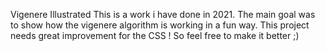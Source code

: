 Vigenere Illustrated
This is a work i have done in 2021. 
The main goal was to show how the vigenere algorithm is working in a fun way. 
This project needs great improvement for the CSS ! So feel free to make it better ;) 
